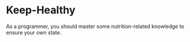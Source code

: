 # Keep-Healthy
As a programmer, you should master some nutrition-related knowledge to ensure your own state. 
